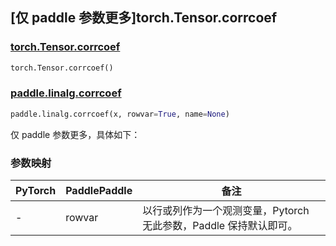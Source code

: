 ## [仅 paddle 参数更多]torch.Tensor.corrcoef

### [torch.Tensor.corrcoef](https://pytorch.org/docs/stable/generated/torch.Tensor.corrcoef.html#torch.Tensor.corrcoef)

```python
torch.Tensor.corrcoef()
```

### [paddle.linalg.corrcoef](https://www.paddlepaddle.org.cn/documentation/docs/zh/api/paddle/linalg/corrcoef_cn.html#paddle.linalg.corrcoef)

```python
paddle.linalg.corrcoef(x, rowvar=True, name=None)
```

仅 paddle 参数更多，具体如下：

### 参数映射

| PyTorch | PaddlePaddle | 备注                                                              |
| ------- | ------------ | ----------------------------------------------------------------- |
| -       | rowvar       | 以行或列作为一个观测变量，Pytorch 无此参数，Paddle 保持默认即可。 |
